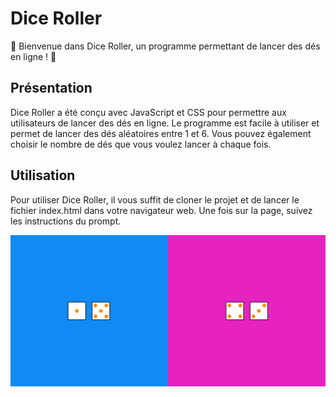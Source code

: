 # Dice Roller

:game_die: Bienvenue dans Dice Roller, un programme permettant de lancer des dés en ligne ! :game_die:

## Présentation

Dice Roller a été conçu avec JavaScript et CSS pour permettre aux utilisateurs de lancer des dés en ligne. Le programme est facile à utiliser et permet de lancer des dés aléatoires entre 1 et 6. Vous pouvez également choisir le nombre de dés que vous voulez lancer à chaque fois.

## Utilisation

Pour utiliser Dice Roller, il vous suffit de cloner le projet et de lancer le fichier index.html dans votre navigateur web. Une fois sur la page, suivez les instructions du prompt.

![resultat.jpg](./images/resultat.jpg)
